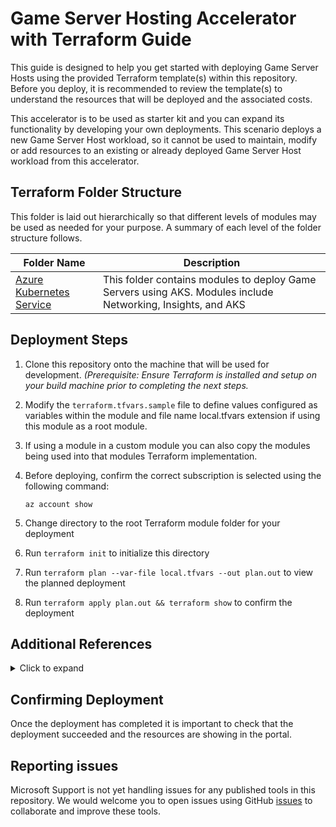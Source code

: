 # Game Server Hosting Accelerator with Terraform Guide

This guide is designed to help you get started with deploying Game Server Hosts using the provided Terraform template(s) within this repository. Before you deploy, it is recommended to review the template(s) to understand the resources that will be deployed and the associated costs.

This accelerator is to be used as starter kit and you can expand its functionality by developing your own deployments. This scenario deploys a new Game Server Host workload, so it cannot be used to maintain, modify or add resources to an existing or already deployed Game Server Host workload from this accelerator.

## Terraform Folder Structure

This folder is laid out hierarchically so that different levels of modules may be used as needed for your purpose. A summary of each level of the folder structure follows.

| Folder Name | Description |
| --- | --- |
| [Azure Kubernetes Service](./AKS) | This folder contains modules to deploy Game Servers using AKS. Modules include Networking, Insights, and AKS |
## Deployment Steps

1. Clone this repository onto the machine that will be used for development. *(Prerequisite: Ensure Terraform is installed and setup on your build machine prior to completing the next steps.*
1. Modify the `terraform.tfvars.sample` file to define values configured as variables within the module and file name local.tfvars extension if using this module as a root module.
1. If using a module in a custom module you can also copy the modules being used into that modules Terraform implementation.
1. Before deploying, confirm the correct subscription is selected using the following command:

    ```
    az account show
    ```

1. Change directory to the root Terraform module folder for your deployment

1. Run `terraform init` to initialize this directory
1. Run `terraform plan --var-file local.tfvars --out plan.out` to view the planned deployment
1. Run `terraform apply plan.out && terraform show` to confirm the deployment

## Additional References

<details>

<summary>Click to expand</summary>

- [Terraform Download](https://www.terraform.io/downloads.html)
- [Visual Code Download](https://code.visualstudio.com/Download)
- [Powershell VS Code Extension](https://marketplace.visualstudio.com/items?itemName=ms-vscode.PowerShell)
- [HashiCorp Terraform VS Code Extension](https://marketplace.visualstudio.com/items?itemName=HashiCorp.terraform)
- [Azure Terraform VS Code Extension Name](https://marketplace.visualstudio.com/items?itemName=ms-azuretools.vscode-azureterraform)
- [Azure CLI](https://learn.microsoft.com/cli/azure/install-azure-cli-windows?tabs=azure-cli)
- [Configure the Azure Terraform Visual Studio Code extension](https://learn.microsoft.com/azure/developer/terraform/configure-vs-code-extension-for-terraform?tabs=azure-cli)

</details>

## Confirming Deployment

Once the deployment has completed it is important to check that the deployment succeeded and the resources are showing in the portal.

## Reporting issues

Microsoft Support is not yet handling issues for any published tools in this repository. We would welcome you to open issues using GitHub [issues](https://github.com/Azure/Accelerator-Gaming/issues) to collaborate and improve these tools.
